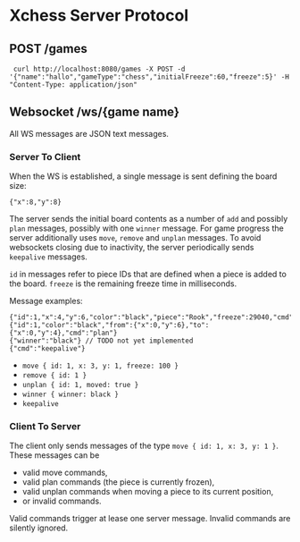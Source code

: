 # Xchess Server Protocol

## POST /games

` curl http://localhost:8080/games -X POST -d '{"name":"hallo","gameType":"chess","initialFreeze":60,"freeze":5}' -H "Content-Type: application/json"`

## Websocket /ws/{game name}

All WS messages are JSON text messages.

### Server To Client

When the WS is established, a single message is sent defining the board size:

`{"x":8,"y":8}`

The server sends the initial board contents as a number of `add` and possibly `plan` messages, possibly with one `winner` message. For game progress the server additionally uses `move`, `remove` and `unplan` messages. To avoid websockets closing due to inactivity, the server periodically sends `keepalive` messages.

`id` in messages refer to piece IDs that are defined when a piece is added to the board. `freeze` is the remaining freeze time in milliseconds.

Message examples:

    {"id":1,"x":4,"y":6,"color":"black","piece":"Rook","freeze":29040,"cmd":"add"}`
    {"id":1,"color":"black","from":{"x":0,"y":6},"to":{"x":0,"y":4},"cmd":"plan"}
    {"winner":"black"} // TODO not yet implemented
    {"cmd":"keepalive"}

* `move { id: 1, x: 3, y: 1, freeze: 100 }`
* `remove { id: 1 }`
* `unplan { id: 1, moved: true }`
* `winner { winner: black }`
* `keepalive`

### Client To Server

The client only sends messages of the type `move { id: 1, x: 3, y: 1 }`. These messages can be

* valid move commands,
* valid plan commands (the piece is currently frozen),
* valid unplan commands when moving a piece to its current position, 
* or invalid commands.

Valid commands trigger at lease one server message. Invalid commands are silently ignored.
